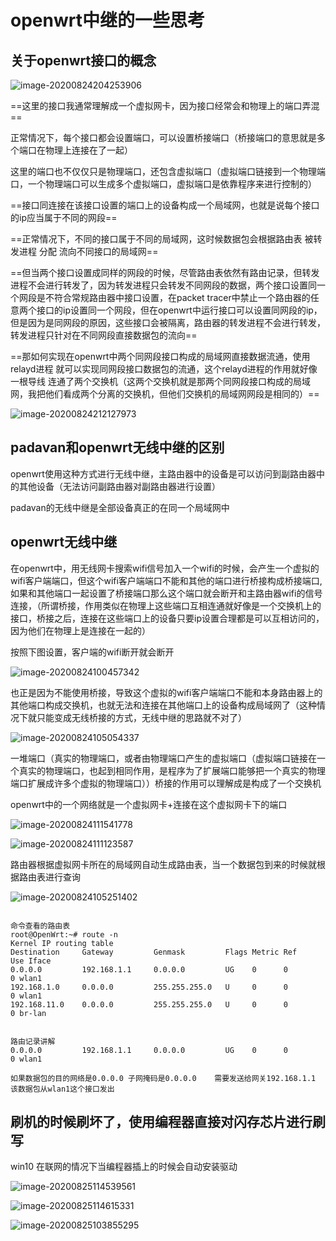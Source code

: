 # openwrt中继的一些思考



## 关于openwrt接口的概念

![image-20200824204253906](https://raw.githubusercontent.com/yusenyi123/pictures1/master/imgs/20200827164131.png)



==这里的接口我通常理解成一个虚拟网卡，因为接口经常会和物理上的端口弄混==

正常情况下，每个接口都会设置端口，可以设置桥接端口（桥接端口的意思就是多个端口在物理上连接在了一起）

这里的端口也不仅仅只是物理端口，还包含虚拟端口（虚拟端口链接到一个物理端口，一个物理端口可以生成多个虚拟端口，虚拟端口是依靠程序来进行控制的）

==接口同连接在该接口设置的端口上的设备构成一个局域网，也就是说每个接口的ip应当属于不同的网段==

==正常情况下，不同的接口属于不同的局域网，这时候数据包会根据路由表  被转发进程 分配 流向不同接口的局域网==

==但当两个接口设置成同样的网段的时候，尽管路由表依然有路由记录，但转发进程不会进行转发了，因为转发进程只会转发不同网段的数据，两个接口设置同一个网段是不符合常规路由器中接口设置，在packet tracer中禁止一个路由器的任意两个接口的ip设置同一个网段，但在openwrt中运行接口可以设置同网段的ip，但是因为是同网段的原因，这些接口会被隔离，路由器的转发进程不会进行转发，转发进程只针对在不同网段直接数据包的流向==



==那如何实现在openwrt中两个同网段接口构成的局域网直接数据流通，使用relayd进程 就可以实现同网段接口数据包的流通，这个relayd进程的作用就好像一根导线 连通了两个交换机（这两个交换机就是那两个同网段接口构成的局域网，我把他们看成两个分离的交换机，但他们交换机的局域网网段是相同的）==

![image-20200824212127973](https://raw.githubusercontent.com/yusenyi123/pictures1/master/imgs/20200827164148.png)

## padavan和openwrt无线中继的区别

openwrt使用这种方式进行无线中继，主路由器中的设备是可以访问到副路由器中的其他设备（无法访问副路由器对副路由器进行设置）



padavan的无线中继是全部设备真正的在同一个局域网中



## openwrt无线中继

在openwrt中，用无线网卡搜索wifi信号加入一个wifi的时候，会产生一个虚拟的wifi客户端端口，但这个wifi客户端端口不能和其他的端口进行桥接构成桥接端口,如果和其他端口一起设置了桥接端口那么这个端口就会断开和主路由器wifi的信号连接，（所谓桥接，作用类似在物理上这些端口互相连通就好像是一个交换机上的接口，桥接之后，连接在这些端口上的设备只要ip设置合理都是可以互相访问的，因为他们在物理上是连接在一起的）

按照下图设置，客户端的wifi断开就会断开

![image-20200824100457342](https://raw.githubusercontent.com/yusenyi123/pictures1/master/imgs/20200827164154.png)

也正是因为不能使用桥接，导致这个虚拟的wifi客户端端口不能和本身路由器上的其他端口构成交换机，也就无法和连接在其他端口上的设备构成局域网了（这种情况下就只能变成无线桥接的方式，无线中继的思路就不对了）

![image-20200824105054337](https://raw.githubusercontent.com/yusenyi123/pictures1/master/imgs/20200827164200.png)





一堆端口（真实的物理端口，或者由物理端口产生的虚拟端口（虚拟端口链接在一个真实的物理端口，也起到相同作用，是程序为了扩展端口能够把一个真实的物理端口扩展成许多个虚拟的物理端口））桥接的作用可以理解成是构成了一个交换机

openwrt中的一个网络就是一个虚拟网卡+连接在这个虚拟网卡下的端口

![image-20200824111541778](https://raw.githubusercontent.com/yusenyi123/pictures1/master/imgs/20200827164206.png)

![image-20200824111123587](https://raw.githubusercontent.com/yusenyi123/pictures1/master/imgs/20200827164217.png)



路由器根据虚拟网卡所在的局域网自动生成路由表，当一个数据包到来的时候就根据路由表进行查询

![image-20200824105251402](https://raw.githubusercontent.com/yusenyi123/pictures1/master/imgs/20200827164211.png)

```

命令查看的路由表
root@OpenWrt:~# route -n
Kernel IP routing table
Destination     Gateway         Genmask         Flags Metric Ref    Use Iface
0.0.0.0         192.168.1.1     0.0.0.0         UG    0      0        0 wlan1
192.168.1.0     0.0.0.0         255.255.255.0   U     0      0        0 wlan1
192.168.11.0    0.0.0.0         255.255.255.0   U     0      0        0 br-lan


路由记录讲解
0.0.0.0         192.168.1.1     0.0.0.0         UG    0      0        0 wlan1

如果数据包的目的网络是0.0.0.0 子网掩码是0.0.0.0    需要发送给网关192.168.1.1   该数据包从wlan1这个接口发出
```



## 刷机的时候刷坏了，使用编程器直接对闪存芯片进行刷写

win10 在联网的情况下当编程器插上的时候会自动安装驱动

![image-20200825114539561](https://raw.githubusercontent.com/yusenyi123/pictures1/master/imgs/20200827164224.png)

![image-20200825114615331](https://raw.githubusercontent.com/yusenyi123/pictures1/master/imgs/20200827164233.png)

![image-20200825103855295](https://raw.githubusercontent.com/yusenyi123/pictures1/master/imgs/20200827164242.png)